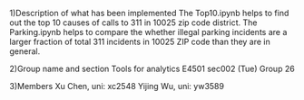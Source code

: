1)Description of what has been implemented
The Top10.ipynb helps to find out the top 10 causes of calls to 311 in 10025 zip code district.
The Parking.ipynb helps to compare the whether illegal parking incidents are a larger fraction of total 311 incidents in 10025 ZIP code than they are in general.

2)Group name and section
Tools for analytics E4501 sec002 (Tue)
Group 26

3)Members
Xu Chen, uni: xc2548
Yijing Wu, uni: yw3589